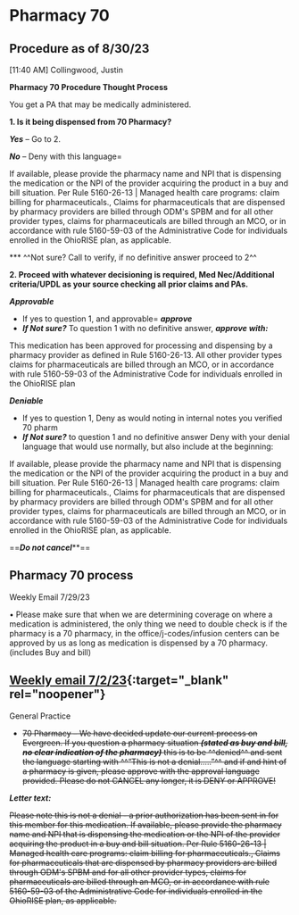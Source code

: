 # Pharmacy 70

## Procedure as of 8/30/23

[11:40 AM] Collingwood, Justin

**Pharmacy 70 Procedure Thought Process**

You get a PA that may be medically administered.

**1. Is it being dispensed from 70 Pharmacy?**

***Yes*** – Go to 2.

***No*** – Deny with this language=

If available, please provide the pharmacy name and NPI that is dispensing the medication or the NPI of the provider acquiring the product in a buy and bill situation. Per Rule 5160-26-13 | Managed health care programs: claim billing for pharmaceuticals., Claims for pharmaceuticals that are dispensed by pharmacy providers are billed through ODM's SPBM and for all other provider types, claims for pharmaceuticals are billed through an MCO, or in accordance with rule 5160-59-03 of the Administrative Code for individuals enrolled in the OhioRISE plan, as applicable.

*** ^^Not sure? Call to verify, if no definitive answer proceed to 2^^

 

**2. Proceed with whatever decisioning is required, Med Nec/Additional criteria/UPDL as your source checking all prior claims and PAs.**

***Approvable*** 
- If yes to question 1, and approvable= ***approve***
- ***If Not sure?*** To question 1 with no definitive answer, ***approve with:***

This medication has been approved for processing and dispensing by a pharmacy provider as defined in Rule 5160-26-13. All other provider types claims for pharmaceuticals are billed through an MCO, or in accordance with rule 5160-59-03 of the Administrative Code for individuals enrolled in the OhioRISE plan

***Deniable*** 

- If yes to question 1, Deny as would noting in internal notes you verified 70 pharm
- ***If Not sure?*** to question 1 and no definitive answer Deny with your denial language that would use normally, but also include at the beginning:         

If available, please provide the pharmacy name and NPI that is dispensing the medication or the NPI of the provider acquiring the product in a buy and bill situation. Per Rule 5160-26-13 | Managed health care programs: claim billing for pharmaceuticals., Claims for pharmaceuticals that are dispensed by pharmacy providers are billed through ODM's SPBM and for all other provider types, claims for pharmaceuticals are billed through an MCO, or in accordance with rule 5160-59-03 of the Administrative Code for individuals enrolled in the OhioRISE plan, as applicable.
      
==*********Do not cancel***********==


## Pharmacy 70 process

Weekly Email 7/29/23

• Please make sure that when we are determining coverage on where a medication is administered, the only thing we need to double check is if the pharmacy is a 70 pharmacy, in the office/j-codes/infusion centers can be approved by us as long as medication is dispensed by a 70 pharmacy. (includes Buy and bill)
 

## [Weekly email 7/2/23](https://mygainwell-my.sharepoint.com/:w:/g/personal/christopher_nguyen_gainwelltechnologies_com/EfRM6vvZbnRPlsW3CeTzA7QB4CMWZIGZP3G86X3lWWEYrw?e=DKe4Mx){:target="_blank" rel="noopener"}

General Practice

- ~~70 Pharmacy – We have decided update our current process on Evergreen. If you question a pharmacy situation ***(stated as buy and bill, no clear indication of the pharmacy)*** this is to be ^^denied^^ and sent the language starting with ^^“This is not a denial…..”^^ and if and hint of a pharmacy is given, please approve with the approval language provided. Please do not CANCEL any longer, it is DENY or APPROVE!~~

***Letter text:***

~~Please note this is not a denial - a prior authorization has been sent in for this member for this medication. If available, please provide the pharmacy name and NPI that is dispensing the medication or the NPI of the provider acquiring the product in a buy and bill situation. Per Rule 5160-26-13 | Managed health care programs: claim billing for pharmaceuticals., Claims for pharmaceuticals that are dispensed by pharmacy providers are billed through ODM's SPBM and for all other provider types, claims for pharmaceuticals are billed through an MCO, or in accordance with rule 5160-59-03 of the Administrative Code for individuals enrolled in the OhioRISE plan, as applicable.~~
